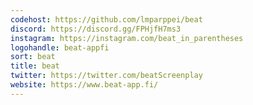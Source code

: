 ```yaml
---
codehost: https://github.com/lmparppei/beat
discord: https://discord.gg/FPHjfH7ms3
instagram: https://instagram.com/beat_in_parentheses
logohandle: beat-appfi
sort: beat
title: beat
twitter: https://twitter.com/beatScreenplay
website: https://www.beat-app.fi/
---
```

